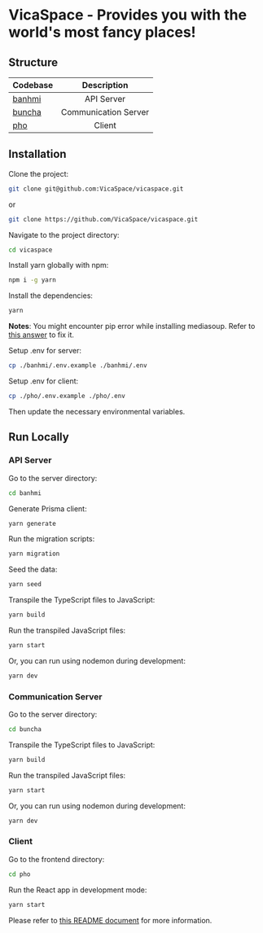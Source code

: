 # VicaSpace - Provides you with the world's most fancy places!

## Structure

| Codebase         |     Description      |
| :--------------- | :------------------: |
| [banhmi](banhmi) |      API Server      |
| [buncha](buncha) | Communication Server |
| [pho](pho)       |        Client        |

## Installation

Clone the project:

```bash
git clone git@github.com:VicaSpace/vicaspace.git
```

or

```bash
git clone https://github.com/VicaSpace/vicaspace.git
```

Navigate to the project directory:

```bash
cd vicaspace
```

Install yarn globally with npm:

```bash
npm i -g yarn
```

Install the dependencies:

```bash
yarn
```

**Notes**: You might encounter pip error while installing mediasoup.
Refer to [this answer](https://stackoverflow.com/a/73268521) to fix it.

Setup .env for server:

```bash
cp ./banhmi/.env.example ./banhmi/.env
```

Setup .env for client:

```bash
cp ./pho/.env.example ./pho/.env
```

Then update the necessary environmental variables.

## Run Locally

### API Server

Go to the server directory:

```bash
cd banhmi
```

Generate Prisma client:

```bash
yarn generate
```

Run the migration scripts:

```bash
yarn migration
```

Seed the data:

```bash
yarn seed
```

Transpile the TypeScript files to JavaScript:

```bash
yarn build
```

Run the transpiled JavaScript files:

```bash
yarn start
```

Or, you can run using nodemon during development:

```bash
yarn dev
```

### Communication Server

Go to the server directory:

```bash
cd buncha
```

Transpile the TypeScript files to JavaScript:

```bash
yarn build
```

Run the transpiled JavaScript files:

```bash
yarn start
```

Or, you can run using nodemon during development:

```bash
yarn dev
```

### Client

Go to the frontend directory:

```bash
cd pho
```

Run the React app in development mode:

```bash
yarn start
```

Please refer to [this README document](./pho/README.md) for more information.
